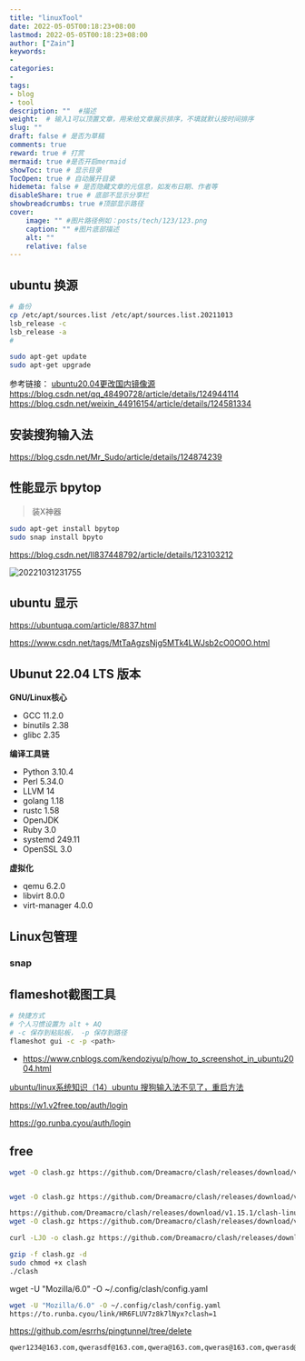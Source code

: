```yaml
---
title: "linuxTool"
date: 2022-05-05T00:18:23+08:00
lastmod: 2022-05-05T00:18:23+08:00
author: ["Zain"]
keywords: 
- 
categories: 
- 
tags: 
- blog
- tool
description: ""  #描述
weight:  # 输入1可以顶置文章，用来给文章展示排序，不填就默认按时间排序
slug: ""
draft: false # 是否为草稿
comments: true
reward: true # 打赏
mermaid: true #是否开启mermaid
showToc: true # 显示目录
TocOpen: true # 自动展开目录
hidemeta: false # 是否隐藏文章的元信息，如发布日期、作者等
disableShare: true # 底部不显示分享栏
showbreadcrumbs: true #顶部显示路径
cover:
    image: "" #图片路径例如：posts/tech/123/123.png
    caption: "" #图片底部描述
    alt: ""
    relative: false
---
```





## ubuntu 换源

```sh
# 备份
cp /etc/apt/sources.list /etc/apt/sources.list.20211013
lsb_release -c
lsb_release -a
# 

sudo apt-get update
sudo apt-get upgrade

```
参考链接：
[ubuntu20.04更改国内镜像源](https://blog.csdn.net/qq_33706673/article/details/106869016)           \
https://blog.csdn.net/qq_48490728/article/details/124944114              \
https://blog.csdn.net/weixin_44916154/article/details/124581334


## 安装搜狗输入法
https://blog.csdn.net/Mr_Sudo/article/details/124874239


## 性能显示 bpytop
> 装X神器
```sh
sudo apt-get install bpytop
sudo snap install bpyto
```
https://blog.csdn.net/ll837448792/article/details/123103212

![20221031231755](https://raw.githubusercontent.com/zhuangll/PictureBed/main/blogs/pictures/20221031231755.png)

## ubuntu 显示

https://ubuntuqa.com/article/8837.html

https://www.csdn.net/tags/MtTaAgzsNjg5MTk4LWJsb2cO0O0O.html

## Ubunut 22.04 LTS 版本

**GNU/Linux核心**

* GCC 11.2.0
* binutils 2.38
* glibc 2.35

**编译工具链**

* Python 3.10.4
* Perl 5.34.0
* LLVM 14
* golang 1.18
* rustc 1.58
* OpenJDK
* Ruby 3.0
* systemd 249.11
* OpenSSL 3.0

**虚拟化**

* qemu 6.2.0
* libvirt 8.0.0
* virt-manager 4.0.0




## Linux包管理

### snap



## flameshot截图工具


```sh
# 快捷方式 
# 个人习惯设置为 alt + AQ
# -c 保存到粘贴板， -p 保存到路径 
flameshot gui -c -p <path>
```

- https://www.cnblogs.com/kendoziyu/p/how_to_screenshot_in_ubuntu2004.html



[ubuntu/linux系统知识（14）ubuntu 搜狗输入法不见了，重启方法](https://blog.csdn.net/HandsomeHong/article/details/125669922)

https://w1.v2free.top/auth/login

https://go.runba.cyou/auth/login

## free

```sh
wget -O clash.gz https://github.com/Dreamacro/clash/releases/download/v1.11.8/clash-linux-amd64-v1.11.8.gz


wget -O clash.gz https://github.com/Dreamacro/clash/releases/download/v1.12.0/clash-linux-amd64-v1.12.0.gz

https://github.com/Dreamacro/clash/releases/download/v1.15.1/clash-linux-amd64-v3-v1.15.1.gz
wget -O clash.gz https://github.com/Dreamacro/clash/releases/download/v1.15.1/clash-linux-amd64-v1.15.1.gz

curl -LJO -o clash.gz https://github.com/Dreamacro/clash/releases/download/v1.12.0/clash-linux-amd64-v1.12.0.gz

```

```sh
gzip -f clash.gz -d 
sudo chmod +x clash 
./clash
```

wget -U "Mozilla/6.0" -O ~/.config/clash/config.yaml 

```sh
wget -U "Mozilla/6.0" -O ~/.config/clash/config.yaml   
https://to.runba.cyou/link/HR6FLUV7z8k7lNyx?clash=1

```

https://github.com/esrrhs/pingtunnel/tree/delete


```sh
qwer1234@163.com,qwerasdf@163.com,qwera@163.com,qweras@163.com,qwerasd@163.com,qwerz@163.com,qwers@163.com,qwerd@163.com,qwerf@163.com,qwerx@163.com,qwerc@163.com,qwerv@163.com

```